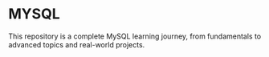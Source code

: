 # MYSQL
This repository is a complete MySQL learning journey, from fundamentals to advanced topics and real-world projects.

